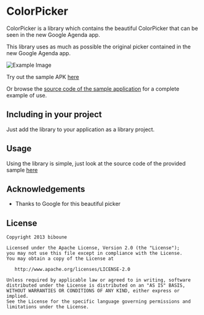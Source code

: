 ColorPicker
==================

ColorPicker is a library which contains the beautiful ColorPicker that can be seen in the new Google Agenda app.

This library uses as much as possible the original picker contained in the new Google Agenda app.

![Example Image][1]

Try out the sample APK [here][2]

Or browse the [source code of the sample application][3] for a complete example of use.

Including in your project
-------------------------

Just add the library to your application as a library project.

Usage
---------

Using the library is simple, just look at the source code of the provided sample [here][4]


Acknowledgements
--------------------

* Thanks to Google for this beautiful picker

License
-----------

    Copyright 2013 biboune

    Licensed under the Apache License, Version 2.0 (the "License");
    you may not use this file except in compliance with the License.
    You may obtain a copy of the License at

       http://www.apache.org/licenses/LICENSE-2.0

    Unless required by applicable law or agreed to in writing, software
    distributed under the License is distributed on an "AS IS" BASIS,
    WITHOUT WARRANTIES OR CONDITIONS OF ANY KIND, either express or implied.
    See the License for the specific language governing permissions and
    limitations under the License.
	
	
	

 [1]: https://raw.github.com/biboune/colorpicker/master/graphics/img1.png
 [2]: https://raw.github.com/biboune/colorpicker/master/colorpicker-sample.apk
 [3]: https://github.com/biboune/colorpicker/tree/master/colorpicker-sample
 [4]: https://github.com/biboune/colorpicker/blob/master/colorpicker-sample/src/com/fourmob/colorpicker/sample/MainActivity.java
